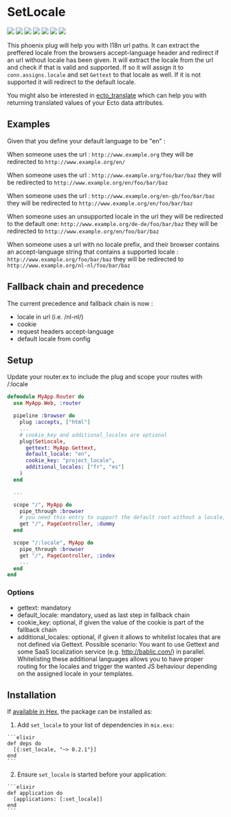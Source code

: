 # SetLocale
![](https://img.shields.io/hexpm/v/set_locale.svg) ![](https://img.shields.io/hexpm/dt/set_locale.svg) ![](https://img.shields.io/hexpm/dw/set_locale.svg) ![](https://img.shields.io/coveralls/smeevil/set_locale.svg) ![](https://img.shields.io/github/issues/smeevil/set_locale.svg) ![](https://img.shields.io/github/issues-pr/smeevil/set_locale.svg) ![](https://semaphoreci.com/api/v1/smeevil/currency_formatter/branches/master/shields_badge.svg)


This phoenix plug will help you with I18n url paths.
It can extract the preffered locale from the browsers accept-language header and redirect if an url without locale has been given.
It will extract the locale from the url and check if that is valid and supported. If so it will assign it to ```conn.assigns.locale``` and set ```Gettext``` to that locale as well.
If it is not supported it will redirect to the default locale.

 You might also be interested in [ecto_translate](https://github.com/smeevil/ecto_translate) which can help you with returning translated values of your Ecto data attributes.
## Examples

Given that you define your default language to be "en" :

When someone uses the url : ```http://www.example.org``` they will be redirected to ```http://www.example.org/en/```

When someone uses the url : ```http://www.example.org/foo/bar/baz``` they will be redirected to ```http://www.example.org/en/foo/bar/baz```

When someone uses the url : ```http://www.example.org/en-gb/foo/bar/baz``` they will be redirected to ```http://www.example.org/en/foo/bar/baz```

When someone uses an unsupported locale in the url they will be redirected to the default one: ```http://www.example.org/de-de/foo/bar/baz``` they will be redirected to ```http://www.example.org/en/foo/bar/baz```

When someone uses a url with no locale prefix, and their browser contains an accept-language string that contains a supported locale : ```http://www.example.org/foo/bar/baz``` they will be redirected to ```http://www.example.org/nl-nl/foo/bar/baz```

## Fallback chain and precedence

The current precedence and fallback chain is now :

- locale in url (i.e. /nl-nl/)
- cookie
- request headers accept-language
- default locale from config

## Setup

Update your router.ex to include the plug and scope your routes with /:locale

```elixir
defmodule MyApp.Router do
  use MyApp.Web, :router

  pipeline :browser do
    plug :accepts, ["html"]
    ...
    # cookie_key and additional_locales are optional
    plug(SetLocale,
      gettext: MyApp.Gettext,
      default_locale: "en",
      cookie_key: "project_locale",
      additional_locales: ["fr", "es"]
    )
  end

  ...

  scope "/", MyApp do
    pipe_through :browser
    # you need this entry to support the default root without a locale, it will never be called
    get "/", PageController, :dummy
  end

  scope "/:locale", MyApp do
    pipe_through :browser
    get "/", PageController, :index
    ...
  end
end
```

### Options
- gettext: mandatory
- default_locale: mandatory, used as last step in fallback chain
- cookie_key: optional, if given the value of the cookie is part of the fallback chain
- additional_locales: optional, if given it allows to whitelist locales that are not defined via Gettext. Possible scenario: You want to use Gettext and some SaaS localization service (e.g. http://bablic.com/) in parallel. Whitelisting these additional languages allows you to have proper routing for the locales and trigger the wanted JS behaviour depending on the assigned locale in your templates.

## Installation

If [available in Hex](https://hex.pm/docs/publish), the package can be installed as:

  1. Add `set_locale` to your list of dependencies in `mix.exs`:

    ```elixir
    def deps do
      [{:set_locale, "~> 0.2.1"}]
    end
    ```

  2. Ensure `set_locale` is started before your application:

    ```elixir
    def application do
      [applications: [:set_locale]]
    end
    ```

